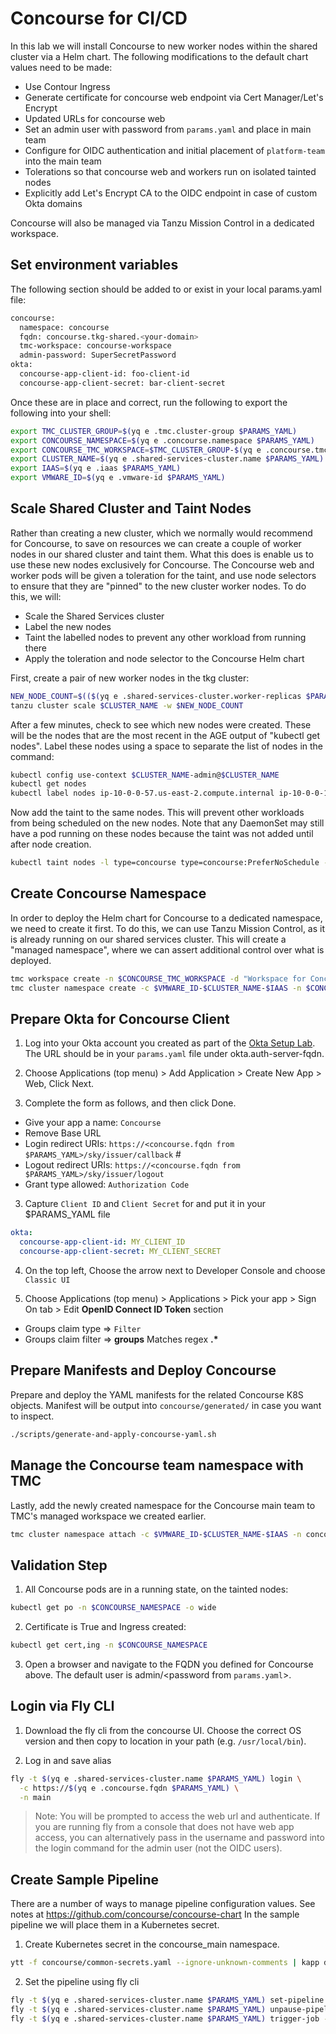 # Concourse for CI/CD

In this lab we will install Concourse to new worker nodes within the shared cluster via a Helm chart.  The following modifications to the default chart values need to be made:
- Use Contour Ingress
- Generate certificate for concourse web endpoint via Cert Manager/Let's Encrypt
- Updated URLs for concourse web
- Set an admin user with password from `params.yaml` and place in main team
- Configure for OIDC authentication and initial placement of `platform-team` into the main team
- Tolerations so that concourse web and workers run on isolated tainted nodes
- Explicitly add Let's Encrypt CA to the OIDC endpoint in case of custom Okta domains

Concourse will also be managed via Tanzu Mission Control in a dedicated workspace.

## Set environment variables
The following section should be added to or exist in your local params.yaml file:

```bash
concourse:
  namespace: concourse
  fqdn: concourse.tkg-shared.<your-domain>
  tmc-workspace: concourse-workspace
  admin-password: SuperSecretPassword
okta:
  concourse-app-client-id: foo-client-id
  concourse-app-client-secret: bar-client-secret
```

Once these are in place and correct, run the following to export the following into your shell:

```bash
export TMC_CLUSTER_GROUP=$(yq e .tmc.cluster-group $PARAMS_YAML)
export CONCOURSE_NAMESPACE=$(yq e .concourse.namespace $PARAMS_YAML)
export CONCOURSE_TMC_WORKSPACE=$TMC_CLUSTER_GROUP-$(yq e .concourse.tmc-workspace $PARAMS_YAML)
export CLUSTER_NAME=$(yq e .shared-services-cluster.name $PARAMS_YAML)
export IAAS=$(yq e .iaas $PARAMS_YAML)
export VMWARE_ID=$(yq e .vmware-id $PARAMS_YAML)
```

## Scale Shared Cluster and Taint Nodes
Rather than creating a new cluster, which we normally would recommend for Concourse, to save on resources we can create a couple of worker nodes in our shared cluster and taint them.  What this does is enable us to use these new nodes exclusively for Concourse.  The Concourse web and worker pods will be given a toleration for the taint, and use node selectors to ensure that they are "pinned" to the new cluster worker nodes.  To do this, we will:
- Scale the Shared Services cluster
- Label the new nodes
- Taint the labelled nodes to prevent any other workload from running there
- Apply the toleration and node selector to the Concourse Helm chart

First, create a pair of new worker nodes in the tkg cluster:

```bash
NEW_NODE_COUNT=$(($(yq e .shared-services-cluster.worker-replicas $PARAMS_YAML) + 2))
tanzu cluster scale $CLUSTER_NAME -w $NEW_NODE_COUNT
```
After a few minutes, check to see which new nodes were created.  These will be the nodes that are the most recent in the AGE output of "kubectl get nodes".  Label these nodes using a space to separate the list of nodes in the command:

```bash
kubectl config use-context $CLUSTER_NAME-admin@$CLUSTER_NAME
kubectl get nodes
kubectl label nodes ip-10-0-0-57.us-east-2.compute.internal ip-10-0-0-105.us-east-2.compute.internal type=concourse
```

Now add the taint to the same nodes.  This will prevent other workloads from being scheduled on the new nodes.  Note that any DaemonSet may still have a pod running on these nodes because the taint was not added until after node creation.

```bash
kubectl taint nodes -l type=concourse type=concourse:PreferNoSchedule --overwrite
```

## Create Concourse Namespace
In order to deploy the Helm chart for Concourse to a dedicated namespace, we need to create it first.  To do this, we can use Tanzu Mission Control, as it is already running on our shared services cluster.  This will create a "managed namespace", where we can assert additional control over what is deployed.  

```bash
tmc workspace create -n $CONCOURSE_TMC_WORKSPACE -d "Workspace for Concourse"
tmc cluster namespace create -c $VMWARE_ID-$CLUSTER_NAME-$IAAS -n $CONCOURSE_NAMESPACE -d "Concourse product installation" -k $CONCOURSE_TMC_WORKSPACE -m attached -p attached
```

## Prepare Okta for Concourse Client

1. Log into your Okta account you created as part of the [Okta Setup Lab](../mgmt-cluster/04_okta_mgmt.md).  The URL should be in your `params.yaml` file under okta.auth-server-fqdn.

2. Choose Applications (top menu) > Add Application > Create New App > Web, Click Next.

3. Complete the form as follows, and then click Done.
  - Give your app a name: `Concourse`
  - Remove Base URL
  - Login redirect URIs: `https://<concourse.fqdn from $PARAMS_YAML>/sky/issuer/callback` #
  - Logout redirect URIs: `https://<concourse.fqdn from $PARAMS_YAML>/sky/issuer/logout`
  - Grant type allowed: `Authorization Code`

3. Capture `Client ID` and `Client Secret` for and put it in your $PARAMS_YAML file

```yaml
okta:
  concourse-app-client-id: MY_CLIENT_ID
  concourse-app-client-secret: MY_CLIENT_SECRET
```

4. On the top left, Choose the arrow next to Developer Console and choose `Classic UI`

5. Choose Applications (top menu) > Applications > Pick your app > Sign On tab > Edit **OpenID Connect ID Token** section
  - Groups claim type => `Filter`
  - Groups claim filter => **groups** Matches regex **.\***

## Prepare Manifests and Deploy Concourse
 Prepare and deploy the YAML manifests for the related Concourse K8S objects.  Manifest will be output into `concourse/generated/` in case you want to inspect.

```bash
./scripts/generate-and-apply-concourse-yaml.sh
```

## Manage the Concourse team namespace with TMC
Lastly, add the newly created namespace for the Concourse main team to TMC's managed workspace we created earlier.

```bash
tmc cluster namespace attach -c $VMWARE_ID-$CLUSTER_NAME-$IAAS -n concourse-main -k $CONCOURSE_TMC_WORKSPACE --management-cluster-name attached --provisioner-name attached
```
## Validation Step
1. All Concourse pods are in a running state, on the tainted nodes:
```bash
kubectl get po -n $CONCOURSE_NAMESPACE -o wide
```
2. Certificate is True and Ingress created:
```bash
kubectl get cert,ing -n $CONCOURSE_NAMESPACE
```
3. Open a browser and navigate to the FQDN you defined for Concourse above.  The default user is admin/<password from `params.yaml`>.

## Login via Fly CLI

1. Download the fly cli from the concourse UI.  Choose the correct OS version and then copy to location in your path (e.g. `/usr/local/bin`).

2. Log in and save alias

```bash
fly -t $(yq e .shared-services-cluster.name $PARAMS_YAML) login \
  -c https://$(yq e .concourse.fqdn $PARAMS_YAML) \
  -n main
```

>Note: You will be prompted to access the web url and authenticate.  If you are running fly from a console that does not have web app access, you can alternatively pass in the username and password into the login command for the admin user (not the OIDC users).

## Create Sample Pipeline

There are a number of ways to manage pipeline configuration values.  See notes at https://github.com/concourse/concourse-chart  In the sample pipeline we will place them in a Kubernetes secret.

1. Create Kubernetes secret in the concourse_main namespace.

```bash
ytt -f concourse/common-secrets.yaml --ignore-unknown-comments | kapp deploy -n concourse-main -a concourse-main-secrets -y -f -
```

2. Set the pipeline using fly cli

```bash
fly -t $(yq e .shared-services-cluster.name $PARAMS_YAML) set-pipeline -p test-pipeline -c concourse/test-pipeline.yaml -n
fly -t $(yq e .shared-services-cluster.name $PARAMS_YAML) unpause-pipeline -p test-pipeline
fly -t $(yq e .shared-services-cluster.name $PARAMS_YAML) trigger-job -j test-pipeline/hello-world --watch
```
